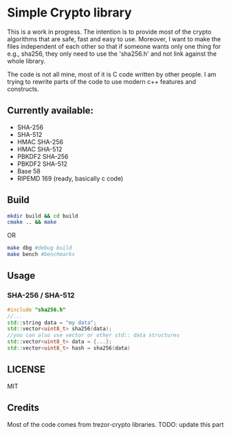 # Simple Crypto library

This is a work in progress. The intention is to provide most of the crypto algorithms that are safe, fast and easy to use. Moreover, I want to make the files independent of each other so that if someone wants only one thing for e.g., sha256, they only need to use the 'sha256.h' and not link against the whole library.

The code is not all mine, most of it is C code written by other people. I am trying to rewrite parts of the code to use modern c++ features and constructs.

## Currently available:
- SHA-256
- SHA-512
- HMAC SHA-256
- HMAC SHA-512
- PBKDF2 SHA-256
- PBKDF2 SHA-512
- Base 58
- RIPEMD 169 (ready, basically c code)

## Build

```sh
mkdir build && cd build
cmake .. && make
```

OR

```sh
make dbg #debug build
make bench #benchmarks
```

## Usage

### SHA-256 / SHA-512

```cpp
#include "sha256.h"
//...
std::string data = "my data";
std::vector<uint8_t> sha256(data);
//you can also use vector or other std:: data structures
std::vector<uint8_t> data = {...};
std::vector<uint8_t> hash = sha256(data)
```

## LICENSE

MIT

## Credits

Most of the code comes from trezor-crypto libraries.
TODO: update this part

